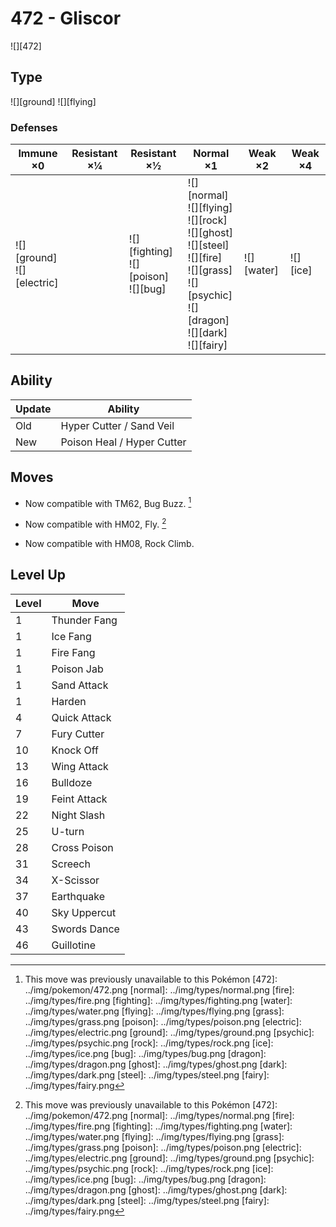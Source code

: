 # 472 - Gliscor
![][472]

## Type

![][ground]  ![][flying]

### Defenses

Immune ×0                        | Resistant ×¼ | Resistant ×½                                 | Normal ×1                                                                                                                                                    | Weak ×2        | Weak ×4
---                              | ---          | ---                                          | ---                                                                                                                                                          | ---            | ---
![][ground]<br>![][electric]<br> | &nbsp;       | ![][fighting]<br>![][poison]<br>![][bug]<br> | ![][normal]<br>![][flying]<br>![][rock]<br>![][ghost]<br>![][steel]<br>![][fire]<br>![][grass]<br>![][psychic]<br>![][dragon]<br>![][dark]<br>![][fairy]<br> | ![][water]<br> | ![][ice]<br>

## Ability

Update | Ability
---    | ---
Old    | Hyper Cutter / Sand Veil
New    | Poison Heal / Hyper Cutter

## Moves

 - Now compatible with TM62, Bug Buzz. [^1]

 - Now compatible with HM02, Fly. [^1]

 - Now compatible with HM08, Rock Climb.

## Level Up

Level | Move
---   | ---
1     | Thunder Fang
1     | Ice Fang
1     | Fire Fang
1     | Poison Jab
1     | Sand Attack
1     | Harden
4     | Quick Attack
7     | Fury Cutter
10    | Knock Off
13    | Wing Attack
16    | Bulldoze
19    | Feint Attack
22    | Night Slash
25    | U-turn
28    | Cross Poison
31    | Screech
34    | X-Scissor
37    | Earthquake
40    | Sky Uppercut
43    | Swords Dance
46    | Guillotine

[^1]: This move was previously unavailable to this Pokémon
[472]: ../img/pokemon/472.png
[normal]: ../img/types/normal.png
[fire]: ../img/types/fire.png
[fighting]: ../img/types/fighting.png
[water]: ../img/types/water.png
[flying]: ../img/types/flying.png
[grass]: ../img/types/grass.png
[poison]: ../img/types/poison.png
[electric]: ../img/types/electric.png
[ground]: ../img/types/ground.png
[psychic]: ../img/types/psychic.png
[rock]: ../img/types/rock.png
[ice]: ../img/types/ice.png
[bug]: ../img/types/bug.png
[dragon]: ../img/types/dragon.png
[ghost]: ../img/types/ghost.png
[dark]: ../img/types/dark.png
[steel]: ../img/types/steel.png
[fairy]: ../img/types/fairy.png
